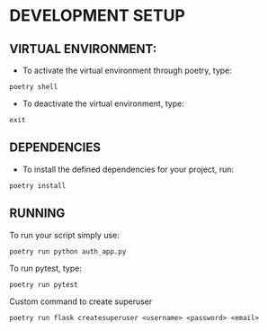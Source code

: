 # DEVELOPMENT SETUP

## VIRTUAL ENVIRONMENT:
* To activate the virtual environment through poetry, type:
```shell
poetry shell
```
* To deactivate the virtual environment, type:
```shell
exit
```

## DEPENDENCIES
* To install the defined dependencies for your project, run:
```shell
poetry install
```

## RUNNING
To run your script simply use:
```shell
poetry run python auth_app.py
```
To run pytest, type:
```shell
poetry run pytest
```
Custom command to create superuser
```shell
poetry run flask createsuperuser <username> <password> <email>
```
